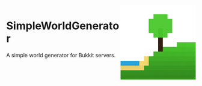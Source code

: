 <img align="right" src="logo.png" height="200" width="200">

# SimpleWorldGenerator
A simple world generator for Bukkit servers.

